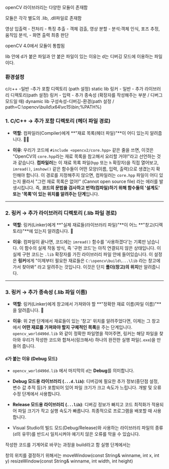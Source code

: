 openCV 라이브러리는 다양한 모듈이 존재함

모듈은 각각 별도의 .lib, .dll파일로 존재함

영상 입출력 - 전처리 - 특징 추출 - 객체 검출, 영상 분할 - 분석:객체 인식, 포즈 추정, 움직임 분석, - 화면 출력 최종 판단

openCV 4.0에서 모듈이 통합됨


lib 안에 d가 붙은 파일과 안 붙은 파일이 있는 이유는 d는 디버깅 모드에 이용하는 파일이다.

### 환경설정
c/c++ -일반 -추가 포함 디렉토리 (path 설정)
static lib
링커 - 일반 - 추가 라이브러리 디렉토리(path 설정)
링커 - 입력 - 추가 종속성 (확장자를 작성해주는 부분 / 디버그 모드일 때)
dynamic lib
구성속성-디버깅-환경(path 설정 / path=C:\opencv\build\x64\vc15\bin;%PATH%)

### 1. C/C++ → 추가 포함 디렉토리 (헤더 파일 경로)

- **역할**: 컴파일러(Compiler)에게 **"재료 목록(헤더 파일)"**이 어디 있는지 알려줍니다. 👨‍🍳
    
- **이유**: 우리가 코드에 `#include <opencv2/core.hpp>` 같은 줄을 쓰면, 이것은 "OpenCV의 `core.hpp`라는 재료 목록을 참고해서 요리할 거야!"라고 선언하는 것과 같습니다. **컴파일러**는 이 재료 목록 파일(`hpp` 또는 `h` 확장자)을 직접 열어보고, `imread()`, `imshow()` 같은 함수들이 어떤 모양(이름, 입력, 출력)으로 생겼는지 확인해야 합니다. 이 경로를 지정해주지 않으면, 컴파일러는 `core.hpp` 파일이 어디 있는지 몰라서 "그런 재료 목록은 없어!" (Cannot open source file) 라는 에러를 발생시킵니다. 즉, **코드의 문법을 검사하고 번역(컴파일)하기 위해 함수들의 '설계도' 또는 '목록'이 있는 위치를 알려주는 단계**입니다.
    

---

### 2. 링커 → 추가 라이브러리 디렉토리 (.lib 파일 경로)

- **역할**: 링커(Linker)에게 **"실제 재료들(라이브러리 파일)"**이 어느 **"창고(디렉토리)"**에 있는지 알려줍니다. 📖
    
- **이유**: 컴파일이 끝나면, 코드에는 `imread()` 함수를 '사용하겠다'는 기록만 남습니다. 이 함수의 실제 작동 방식, 즉 '구현 코드'는 아직 연결되지 않은 상태입니다. 이 실제 구현 코드는 `.lib` 확장자를 가진 라이브러리 파일 안에 들어있습니다. 이 설정은 **링커**에게 "이제부터 필요한 재료들은 `C:\opencv\build\...\lib` 라는 창고에 가서 찾아봐" 라고 알려주는 것입니다. 이것은 단지 **폴더(창고)의 위치**만 알려줍니다.
    

---

### 3. 링커 → 추가 종속성 (.lib 파일 이름)

- **역할**: 링커(Linker)에게 창고에서 가져와야 할 **"정확한 재료 이름(파일 이름)"**을 알려줍니다. 🔗
    
- **이유**: 위 2번 단계에서 재료들이 있는 '창고' 위치를 알려주었다면, 이제는 그 창고에서 **어떤 재료를 가져와야 할지 구체적인 목록**을 주는 단계입니다. `opencv_world490d.lib` 와 같이 정확한 파일명을 적어주면, 링커는 해당 파일을 찾아와 우리가 작성한 코드와 합쳐서(링크해서) 하나의 완전한 실행 파일(`.exe`)을 만들어 줍니다.
    

#### `d`가 붙는 이유 (Debug 모드)

- `opencv_world490d.lib` 에서 마지막의 `d`는 **Debug**를 의미합니다.
    
- **Debug 모드용 라이브러리 (`...d.lib`)**: 디버깅에 필요한 추가 정보(중단점 설정, 변수 값 추적 등)가 포함되어 있어 파일 크기가 크고 속도가 느립니다. 개발 및 오류 수정 단계에서 사용합니다.
    
- **Release 모드용 라이브러리 (`...lib`)**: 디버깅 정보가 빠지고 코드 최적화가 적용되어 파일 크기가 작고 실행 속도가 빠릅니다. 최종적으로 프로그램을 배포할 때 사용합니다.
    
- Visual Studio의 빌드 모드(Debug/Release)와 사용하는 라이브러리 파일의 종류(`d`의 유무)를 반드시 일치시켜야 예기치 않은 오류를 막을 수 있습니다.


작성한 코드를 기계어로 바꾸는 과정을 build라고 함
실행 단계에서는 


창의 위치를 결정하기 위해서는 
moveWindow(const String& winname, int x, int y)
resizeWindow(const String& winname, int width, int height)


